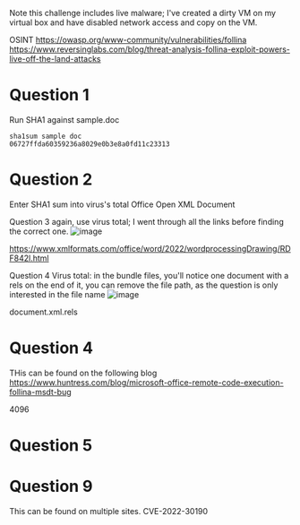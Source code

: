 Note this challenge includes live malware; I've created a dirty VM on my virtual box and have disabled network access and copy on the VM.

OSINT
https://owasp.org/www-community/vulnerabilities/follina
https://www.reversinglabs.com/blog/threat-analysis-follina-exploit-powers-live-off-the-land-attacks



# Question 1
Run SHA1 against sample.doc
```
sha1sum sample doc
06727ffda60359236a8029e0b3e8a0fd11c23313
```


# Question 2
Enter SHA1 sum into virus's total
Office Open XML Document 


Question 3
again, use virus total; I went through all the links before finding the correct one.
![image](https://github.com/Shawn-Nichol/BlueTeam/assets/30714313/b3e9f32a-c6d8-44ef-a3c5-6a780ff3a469)

https://www.xmlformats.com/office/word/2022/wordprocessingDrawing/RDF842l.html

Question 4
Virus total: in the bundle files, you'll notice one document with a rels on the end of it, you can remove the file path, as the question is only interested in the file name
![image](https://github.com/Shawn-Nichol/BlueTeam/assets/30714313/76b5e9f1-cc96-48e2-90b8-5bd5c5864017)

document.xml.rels

# Question 4
THis can be found on the following blog
https://www.huntress.com/blog/microsoft-office-remote-code-execution-follina-msdt-bug

4096

# Question 5

# Question 9
This can be found on multiple sites. 
CVE-2022-30190






